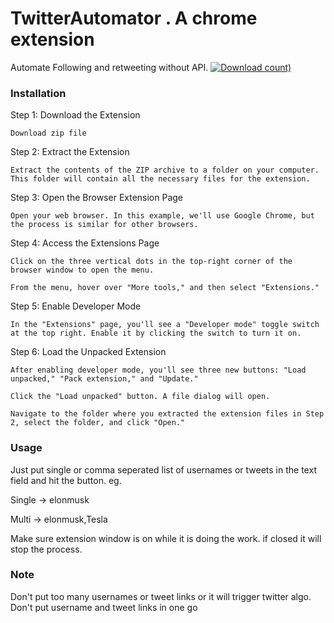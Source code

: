 # TwitterAutomator . A chrome extension
Automate Following and retweeting without API.
[![Download count)](https://img.shields.io/github/downloads/HarshalKudale/TwitterAutomator/total?label=Downloads)](https://github.com/HarshalKudale/TwitterAutomator/releases/latest/)
### Installation
Step 1: Download the Extension

    Download zip file

Step 2: Extract the Extension

    Extract the contents of the ZIP archive to a folder on your computer. This folder will contain all the necessary files for the extension.

Step 3: Open the Browser Extension Page

    Open your web browser. In this example, we'll use Google Chrome, but the process is similar for other browsers.

Step 4: Access the Extensions Page

    Click on the three vertical dots in the top-right corner of the browser window to open the menu.

    From the menu, hover over "More tools," and then select "Extensions."

Step 5: Enable Developer Mode

    In the "Extensions" page, you'll see a "Developer mode" toggle switch at the top right. Enable it by clicking the switch to turn it on.

Step 6: Load the Unpacked Extension

    After enabling developer mode, you'll see three new buttons: "Load unpacked," "Pack extension," and "Update."

    Click the "Load unpacked" button. A file dialog will open.

    Navigate to the folder where you extracted the extension files in Step 2, select the folder, and click "Open."

### Usage
Just put single or comma seperated list of usernames or tweets in the text field and hit the button. 
eg. 

Single -> elonmusk

Multi -> elonmusk,Tesla

Make sure extension window is on while it is doing the work. if closed it will stop the process.

### Note 
Don't put too many usernames or tweet links or it will trigger twitter algo.
Don't put username and tweet links in one go
